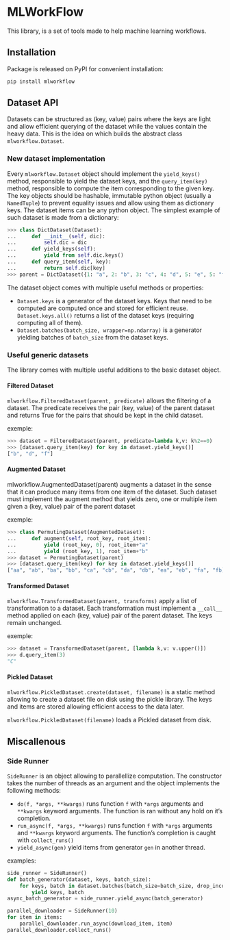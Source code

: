 # MLWorkFlow

This library, is a set of tools made to help machine learning workflows.

## Installation
Package is released on PyPI for convenient installation:
```bash
pip install mlworkflow
```

## Dataset API

Datasets can be structured as (key, value) pairs where the keys are light and allow efficient querying of the dataset while the values contain the heavy data. This is the idea on which builds the abstract class `mlworkflow.Dataset`.

### New dataset implementation

Every `mlworkflow.Dataset` object should implement the `yield_keys()` method, responsible to yield the dataset keys, and the `query_item(key)` method, responsible to compute the item corresponding to the given key. The key objects should be hashable, immutable python object (usually a `NamedTuple`) to prevent equality issues and allow using them as dictionary keys. The dataset items can be any python object. The simplest example of such dataset is made from a dictionary:

```python
>>> class DictDataset(Dataset):
...     def __init__(self, dic):
...         self.dic = dic
...     def yield_keys(self):
...         yield from self.dic.keys()
...     def query_item(self, key):
...         return self.dic[key]
>>> parent = DictDataset({1: "a", 2: "b", 3: "c", 4: "d", 5: "e", 5: "f"})
```

The dataset object comes with multiple useful methods or properties:

- `Dataset.keys` is a generator of the dataset keys. Keys that need to be computed are computed once and stored for efficient reuse. `Dataset.keys.all()` returns a list of the dataset keys (requiring computing all of them).
- `Dataset.batches(batch_size, wrapper=np.ndarray)` is a generator yielding batches of `batch_size` from the dataset keys.

### Useful generic datasets

The library comes with multiple useful additions to the basic dataset object.

#### Filtered Dataset

`mlworkflow.FilteredDataset(parent, predicate)` allows the filtering of a dataset. The predicate receives the pair (key, value) of the parent dataset and returns True for the pairs that should be kept in the child dataset.

exemple:
```python
>>> dataset = FilteredDataset(parent, predicate=lambda k,v: k%2==0)
>>> [dataset.query_item(key) for key in dataset.yield_keys()]
["b", "d", "f"]
```

#### Augmented Dataset

mlworkflow.AugmentedDataset(parent) augments a dataset in the sense that it can produce many items from one item of the dataset. Such dataset must implement the augment method that yields zero, one or multiple item given a (key, value) pair of the parent dataset

exemple:
```python
>>> class PermutingDataset(AugmentedDataset):
...     def augment(self, root_key, root_item):
...         yield (root_key, 0), root_item+"a"
...         yield (root_key, 1), root_item+"b"
>>> dataset = PermutingDataset(parent)
>>> [dataset.query_item(key) for key in dataset.yield_keys()]
["aa", "ab", "ba", "bb", "ca", "cb", "da", "db", "ea", "eb", "fa", "fb]
```

#### Transformed Dataset

`mlworkflow.TransformedDataset(parent, transforms)` apply a list of transformation to a dataset. Each transformation must implement a `__call__` method applied on each (key, value) pair of the parent dataset. The keys remain unchanged.

exemple:
```python
>>> dataset = TransformedDataset(parent, [lambda k,v: v.upper()])
>>> d.query_item(3)
"C"
```

#### Pickled Dataset

`mlworkflow.PickledDataset.create(dataset, filename)` is a static method allowing to create a dataset file on disk using the pickle library. The keys and items are stored allowing efficient access to the data later.

`mlworkflow.PickledDataset(filename)` loads a Pickled dataset from disk.


## Miscallenous

### Side Runner

`SideRunner` is an object allowing to parallellize computation. The constructor takes the number of threads as an argument and the object implements the following methods:

- `do(f, *args, **kwargs)` runs function `f` with `*args` arguments and `**kwargs` keyword arguments. The function is ran without any hold on it’s completion.
- `run_async(f, *args, **kwargs)` runs function `f` with `*args` arguments and `**kwargs` keyword arguments. The function’s completion is caught with `collect_runs()`
- `yield_async(gen)` yield items from generator `gen` in another thread.

examples:
```python
side_runner = SideRunner()
def batch_generator(dataset, keys, batch_size):
    for keys, batch in dataset.batches(batch_size=batch_size, drop_incomplete=True):
        yield keys, batch
async_batch_generator = side_runner.yield_async(batch_generator)
```

```python
parallel_downloader = SideRunner(10)
for item in items:
    parallel_downloader.run_async(download_item, item)
parallel_downloader.collect_runs()
```
